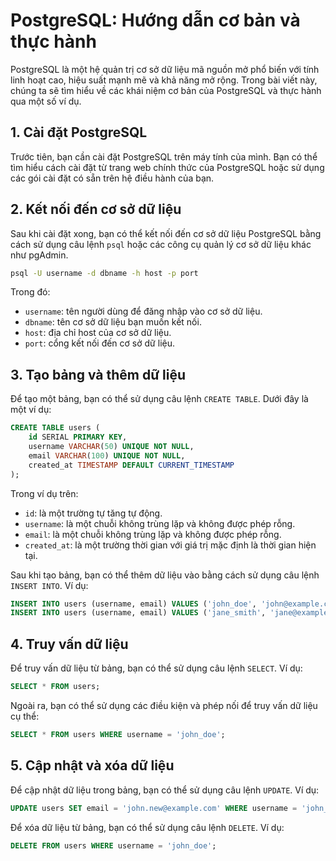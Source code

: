 # PostgreSQL: Hướng dẫn cơ bản và thực hành

PostgreSQL là một hệ quản trị cơ sở dữ liệu mã nguồn mở phổ biến với tính linh hoạt cao, hiệu suất mạnh mẽ và khả năng mở rộng. Trong bài viết này, chúng ta sẽ tìm hiểu về các khái niệm cơ bản của PostgreSQL và thực hành qua một số ví dụ.

## 1. Cài đặt PostgreSQL

Trước tiên, bạn cần cài đặt PostgreSQL trên máy tính của mình. Bạn có thể tìm hiểu cách cài đặt từ trang web chính thức của PostgreSQL hoặc sử dụng các gói cài đặt có sẵn trên hệ điều hành của bạn.

## 2. Kết nối đến cơ sở dữ liệu

Sau khi cài đặt xong, bạn có thể kết nối đến cơ sở dữ liệu PostgreSQL bằng cách sử dụng câu lệnh `psql` hoặc các công cụ quản lý cơ sở dữ liệu khác như pgAdmin.

```bash
psql -U username -d dbname -h host -p port
```

Trong đó:
- `username`: tên người dùng để đăng nhập vào cơ sở dữ liệu.
- `dbname`: tên cơ sở dữ liệu bạn muốn kết nối.
- `host`: địa chỉ host của cơ sở dữ liệu.
- `port`: cổng kết nối đến cơ sở dữ liệu.

## 3. Tạo bảng và thêm dữ liệu

Để tạo một bảng, bạn có thể sử dụng câu lệnh `CREATE TABLE`. Dưới đây là một ví dụ:

```sql
CREATE TABLE users (
    id SERIAL PRIMARY KEY,
    username VARCHAR(50) UNIQUE NOT NULL,
    email VARCHAR(100) UNIQUE NOT NULL,
    created_at TIMESTAMP DEFAULT CURRENT_TIMESTAMP
);
```

Trong ví dụ trên:
- `id`: là một trường tự tăng tự động.
- `username`: là một chuỗi không trùng lặp và không được phép rỗng.
- `email`: là một chuỗi không trùng lặp và không được phép rỗng.
- `created_at`: là một trường thời gian với giá trị mặc định là thời gian hiện tại.

Sau khi tạo bảng, bạn có thể thêm dữ liệu vào bằng cách sử dụng câu lệnh `INSERT INTO`. Ví dụ:

```sql
INSERT INTO users (username, email) VALUES ('john_doe', 'john@example.com');
INSERT INTO users (username, email) VALUES ('jane_smith', 'jane@example.com');
```

## 4. Truy vấn dữ liệu

Để truy vấn dữ liệu từ bảng, bạn có thể sử dụng câu lệnh `SELECT`. Ví dụ:

```sql
SELECT * FROM users;
```

Ngoài ra, bạn có thể sử dụng các điều kiện và phép nối để truy vấn dữ liệu cụ thể:

```sql
SELECT * FROM users WHERE username = 'john_doe';
```

## 5. Cập nhật và xóa dữ liệu

Để cập nhật dữ liệu trong bảng, bạn có thể sử dụng câu lệnh `UPDATE`. Ví dụ:

```sql
UPDATE users SET email = 'john.new@example.com' WHERE username = 'john_doe';
```

Để xóa dữ liệu từ bảng, bạn có thể sử dụng câu lệnh `DELETE`. Ví dụ:

```sql
DELETE FROM users WHERE username = 'john_doe';
```